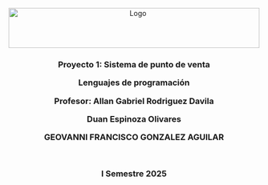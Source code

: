 <!-- PROJECT LOGO -->
<br />
<div align="center">
  <a href="https://github.com/othneildrew/Best-README-Template">
    <img src="https://upload.wikimedia.org/wikipedia/commons/thumb/c/c8/Firma_TEC.svg/1200px-Firma_TEC.svg.png" alt="Logo" width="500" height="80">
  </a>

  <h3 align="center">Proyecto 1: Sistema de punto de venta

  <p align="center">
    Lenguajes de programación
  </p>
  <p align="center">
    Profesor: Allan Gabriel Rodriguez Davila
  </p>

  <p align="center">
    Duan Espinoza Olivares
  </p>

  <p align="center">
    GEOVANNI FRANCISCO GONZALEZ AGUILAR
  </p>
 
  <br /> 
  <p align="center">
    I Semestre 2025
  </p> 
 
  <p align="center">
  
   
  <p align="center">
</div>
